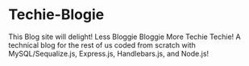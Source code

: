 # Techie-Blogie
This Blog site will delight! Less Bloggie Bloggie More Techie Techie! A technical blog for the rest of us coded from scratch with MySQL/Sequalize.js, Express.js,  Handlebars.js, and Node.js!
